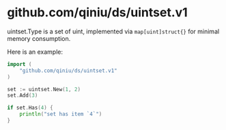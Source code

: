 github.com/qiniu/ds/uintset.v1
======

uintset.Type is a set of uint, implemented via `map[uint]struct{}` for minimal memory consumption.

Here is an example:

```go
import (
	"github.com/qiniu/ds/uintset.v1"
)

set := uintset.New(1, 2)
set.Add(3)

if set.Has(4) {
	println("set has item `4`")
}
```
